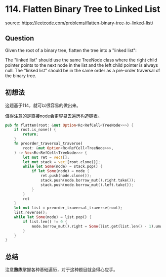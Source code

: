 # 114. Flatten Binary Tree to Linked List

source: <https://leetcode.com/problems/flatten-binary-tree-to-linked-list/>

## Question

Given the root of a binary tree, flatten the tree into a "linked list":

The "linked list" should use the same TreeNode class where the right child pointer points to the next node in the list and the left child pointer is always null.
The "linked list" should be in the same order as a pre-order traversal of the binary tree.

## 初想法

这题基于114，就可以很容易的做出来。

值得注意的是直接node会更容易去遍历构造链表。

```rs
pub fn flatten(root: &mut Option<Rc<RefCell<TreeNode>>>) {
    if root.is_none() {
        return;
    }
    fn preorder_traversal_traverse(
        root: &mut Option<Rc<RefCell<TreeNode>>>,
    ) -> Vec<Rc<RefCell<TreeNode>>> {
        let mut ret = vec![];
        let mut stack = vec![root.clone()];
        while let Some(node) = stack.pop() {
            if let Some(node) = node {
                ret.push(node.clone());
                stack.push(node.borrow_mut().right.take());
                stack.push(node.borrow_mut().left.take());
            }
        }
        ret
    }
    let mut list = preorder_traversal_traverse(root);
    list.reverse();
    while let Some(node) = list.pop() {
        if list.len() != 0 {
            node.borrow_mut().right = Some(list.get(list.len() - 1).unwrap().clone());
        }
    }
}
```

## 总结

注意**熟练**掌握各种基础遍历，对于这种题目就会得心应手。